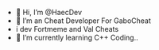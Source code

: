 - 👋 Hi, I’m @HaecDev
- 👀 I’m an Cheat Developer For GaboCheat 
- i dev Fortmeme and Val Cheats
- 🌱 I’m currently learning C++ Coding..

